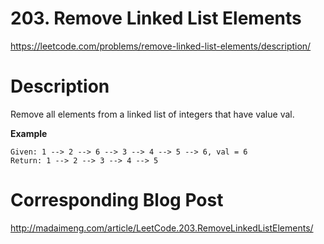 # 203. Remove Linked List Elements
https://leetcode.com/problems/remove-linked-list-elements/description/

# Description
Remove all elements from a linked list of integers that have value val.

**Example**
```
Given: 1 --> 2 --> 6 --> 3 --> 4 --> 5 --> 6, val = 6
Return: 1 --> 2 --> 3 --> 4 --> 5
```

# Corresponding Blog Post
http://madaimeng.com/article/LeetCode.203.RemoveLinkedListElements/
